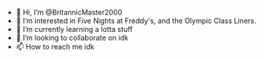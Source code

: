 - 👋 Hi, I’m @BritannicMaster2000
- 👀 I’m interested in Five Nights at Freddy's, and the Olympic Class Liners.
- 🌱 I’m currently learning a lotta stuff
- 💞️ I’m looking to collaborate on idk
- 📫 How to reach me idk

<!---
BritannicMaster2000/BritannicMaster2000 is a ✨ special ✨ repository because its `README.md` (this file) appears on your GitHub profile.
You can click the Preview link to take a look at your changes.
--->
